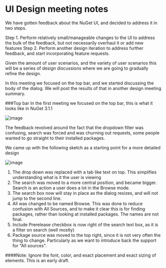 # UI Design meeting notes

We have gotten feedback about the NuGet UI, and decided to address it in two steps.

Step 1. Perform relatively small/manageable changes to the UI to address the bulk of the feedback, but not necessarily overhaul it or add new features
Step 2. Perform another design iteration to address further feedback, and start incorporating feature requests.

Given the amount of user scenarios, and the variety of user scenarios this will be a series of design discussions where we are going to gradually refine the design.

In this meeting we focused on the top bar, and we started discussing the body of the dialog. We will post the results of that in another design meeting summary.

###Top bar
In the first meeting we focused on the top bar, this is what it looks like in NuGet 3.1.1

![image](https://cloud.githubusercontent.com/assets/1238711/9420470/e3579c98-481a-11e5-9365-4e00bfa674e6.png)

The feedback revolved around the fact that the dropdown filter was confusing, search was forced and was churning out requests, some people wanted to go straight to their installed packages.

We came up with the following sketch as a starting point for a more detailed design

![image](https://cloud.githubusercontent.com/assets/1238711/9420463/cb253e82-481a-11e5-8e1c-204bb2fd7d85.png)

1. The drop down was replaced with a tab like text on top. This simplifies understanding what is it the user is viewing
1. The search was moved to a more central position, and became bigger. Search is an action a user does a lot in the Browse mode.
1. The search box now will stay in place as the dialog resizes, and will not jump to the second line.
1. All was changed to be named Browse. This was done to reduce confusion with All Sources, and to make it clear this is for finding packages, rather than looking at installed packages. The names are not final.
1. Include Prerelease checkbox is now right of the search text box, as it is a filter on search (well mostly)
1. Package source was moved to the top right, since it is not very often the thing to change. Particularly as we want to introduce back the support for "All sources".

####Note: Ignore the font, color, and exact placement and exact sizing of elements. This is an early draft.